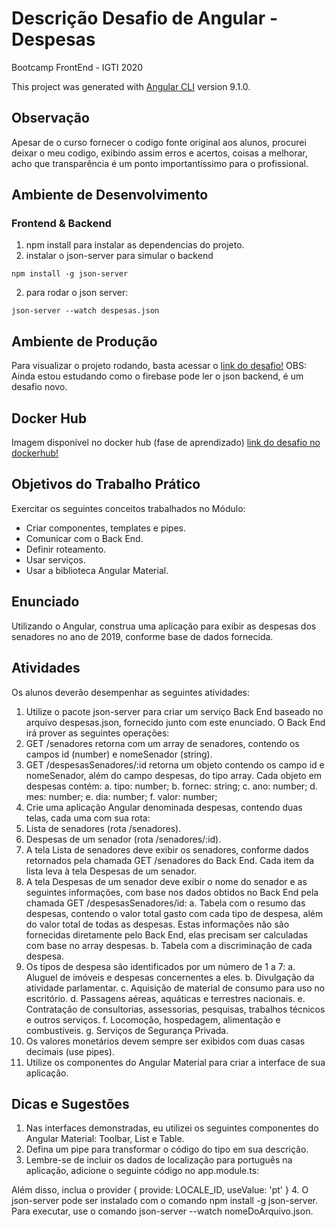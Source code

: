 # Descrição Desafio de Angular - Despesas

Bootcamp FrontEnd - IGTI 2020

This project was generated with [Angular CLI](https://github.com/angular/angular-cli) version 9.1.0.

## Observação

Apesar de o curso fornecer o codigo fonte original aos alunos, procurei deixar o meu codigo, exibindo assim erros e acertos, coisas a melhorar, acho que transparência é um ponto importantíssimo para o profissional.

## Ambiente de Desenvolvimento

### Frontend & Backend

1. npm install para instalar as dependencias do projeto.
2. instalar o json-server para simular o backend

```
npm install -g json-server
```

2. para rodar o json server:

```
json-server --watch despesas.json
```

## Ambiente de Produção

Para visualizar o projeto rodando, basta acessar o [link do desafio!](https://fabi-igti-angular-desafio-2.web.app/)
OBS: Ainda estou estudando como o firebase pode ler o json backend, é um desafio novo.

## Docker Hub

Imagem disponível no docker hub (fase de aprendizado) [link do desafio no dockerhub!](https://hub.docker.com/r/fabianatavares/angular-despesas)

## Objetivos do Trabalho Prático

Exercitar os seguintes conceitos trabalhados no Módulo:

- Criar componentes, templates e pipes.
- Comunicar com o Back End.
- Definir roteamento.
- Usar serviços.
- Usar a biblioteca Angular Material.

## Enunciado

Utilizando o Angular, construa uma aplicação para exibir as despesas dos senadores no ano de 2019, conforme base de dados fornecida.

## Atividades

Os alunos deverão desempenhar as seguintes atividades:

1. Utilize o pacote json-server para criar um serviço Back End baseado no arquivo
   despesas.json, fornecido junto com este enunciado. O Back End irá prover as
   seguintes operações:
1. GET /senadores retorna com um array de senadores, contendo os campos
   id (number) e nomeSenador (string).
1. GET /despesasSenadores/:id retorna um objeto contendo os campo id e
   nomeSenador, além do campo despesas, do tipo array. Cada objeto em
   despesas contém:
   a. tipo: number;
   b. fornec: string;
   c. ano: number;
   d. mes: number;
   e. dia: number;
   f. valor: number;
1. Crie uma aplicação Angular denominada despesas, contendo duas telas, cada uma
   com sua rota:
1. Lista de senadores (rota /senadores).
1. Despesas de um senador (rota /senadores/:id).
1. A tela Lista de senadores deve exibir os senadores, conforme dados retornados pela
   chamada GET /senadores do Back End. Cada item da lista leva à tela Despesas de
   um senador.
1. A tela Despesas de um senador deve exibir o nome do senador e as seguintes
   informações, com base nos dados obtidos no Back End pela chamada GET
   /despesasSenadores/id:
   a. Tabela com o resumo das despesas, contendo o valor total gasto com cada
   tipo de despesa, além do valor total de todas as despesas. Estas
   informações não são fornecidas diretamente pelo Back End, elas precisam
   ser calculadas com base no array despesas.
   b. Tabela com a discriminação de cada despesa.
1. Os tipos de despesa são identificados por um número de 1 a 7:
   a. Aluguel de imóveis e despesas concernentes a eles.
   b. Divulgação da atividade parlamentar.
   c. Aquisição de material de consumo para uso no escritório.
   d. Passagens aéreas, aquáticas e terrestres nacionais.
   e. Contratação de consultorias, assessorias, pesquisas, trabalhos técnicos e
   outros serviços.
   f. Locomoção, hospedagem, alimentação e combustíveis.
   g. Serviços de Segurança Privada.
1. Os valores monetários devem sempre ser exibidos com duas casas decimais (use
   pipes).
1. Utilize os componentes do Angular Material para criar a interface de sua aplicação.

## Dicas e Sugestões

1. Nas interfaces demonstradas, eu utilizei os seguintes componentes do Angular
   Material: Toolbar, List e Table.
2. Defina um pipe para transformar o código do tipo em sua descrição.
3. Lembre-se de incluir os dados de localização para português na aplicação, adicione o seguinte código no app.module.ts:

Além disso, inclua o provider { provide: LOCALE_ID, useValue: 'pt' } 4. O json-server pode ser instalado com o comando npm install -g json-server.
Para executar, use o comando json-server --watch nomeDoArquivo.json.
